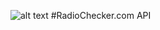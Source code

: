 ![alt text](http://radiochecker.paulhaunschmied.com/assets/img/jack.png "Logo Title Text 1")
#RadioChecker.com API
